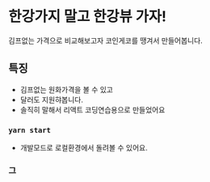 # 한강가지 말고 한강뷰 가자!

김프없는 가격으로 비교해보고자 코인게코를 땡겨서 만들어봅니다.

## 특징
- 김프없는 원화가격을 볼 수 있고
- 달러도 지원햐봅니다.
- 솔직히 말해서 리액트 코딩연습용으로 만들었어요

### `yarn start`
- 개발모드로 로컬환경에서 돌려볼 수 있어요.

### 그 
